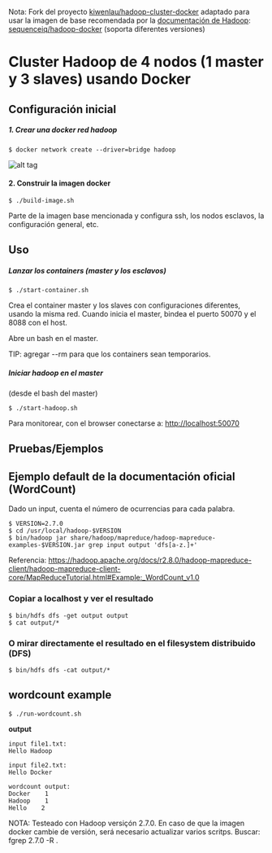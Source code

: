 Nota: Fork del proyecto [kiwenlau/hadoop-cluster-docker](https://github.com/kiwenlau/hadoop-cluster-docker) adaptado para usar la imagen de base recomendada por la [documentación de Hadoop](https://hadoop.apache.org/docs/stable2/hadoop-yarn/hadoop-yarn-site/DockerContainerExecutor.html): [sequenceiq/hadoop-docker](https://github.com/sequenceiq/hadoop-docker) (soporta diferentes versiones)

# Cluster Hadoop de 4 nodos (1 master y 3 slaves) usando Docker

## Configuración inicial
##### 1. Crear una docker red hadoop
```
$ docker network create --driver=bridge hadoop
```

![alt tag](https://raw.githubusercontent.com/kiwenlau/hadoop-cluster-docker/master/hadoop-cluster-docker.png)

#### 2. Construir la imagen docker
```
$ ./build-image.sh
```

Parte de la imagen base mencionada y configura ssh, los nodos esclavos, la configuración general, etc.

## Uso

##### Lanzar los containers (master y los esclavos)
```
$ ./start-container.sh
```

Crea el container master y los slaves con configuraciones diferentes, usando la misma red. Cuando inicia el master, bindea el puerto 50070 y el 8088 con el host.

Abre un bash en el master.

TIP: agregar --rm para que los containers sean temporarios.

##### Iniciar hadoop en el master
(desde el bash del master)
```
$ ./start-hadoop.sh
```

Para monitorear, con el browser conectarse a: [http://localhost:50070](http://localhost:50070)

## Pruebas/Ejemplos

## Ejemplo default de la documentación oficial (WordCount)

Dado un input, cuenta el número de ocurrencias para cada palabra.

```
$ VERSION=2.7.0
$ cd /usr/local/hadoop-$VERSION
$ bin/hadoop jar share/hadoop/mapreduce/hadoop-mapreduce-examples-$VERSION.jar grep input output 'dfs[a-z.]+'
```

Referencia: https://hadoop.apache.org/docs/r2.8.0/hadoop-mapreduce-client/hadoop-mapreduce-client-core/MapReduceTutorial.html#Example:_WordCount_v1.0

### Copiar a localhost y ver el resultado
```
$ bin/hdfs dfs -get output output
$ cat output/*
```

### O mirar directamente el resultado en el filesystem distribuido (DFS)
```
$ bin/hdfs dfs -cat output/*
```

## wordcount example

```
$ ./run-wordcount.sh
```

**output**

```
input file1.txt:
Hello Hadoop

input file2.txt:
Hello Docker

wordcount output:
Docker    1
Hadoop    1
Hello    2
```

<!--### Arbitrary size Hadoop cluster

##### 1. pull docker images and clone github repository

do 1~3 like section A

##### 2. rebuild docker image

```
sudo ./resize-cluster.sh 5
```
- specify parameter > 1: 2, 3..
- this script just rebuild hadoop image with different **slaves** file, which pecifies the name of all slave nodes


##### 3. start container

```
sudo ./start-container.sh 5
```
- use the same parameter as the step 2

##### 4. run hadoop cluster 

do 5~6 like section A-->

NOTA: Testeado con Hadoop versiçón 2.7.0. En caso de que la imagen docker cambie de versión, será necesario actualizar varios scritps. Buscar: fgrep 2.7.0 -R .
